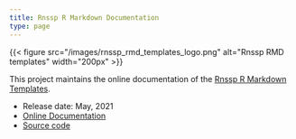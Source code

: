 ```yaml
---
title: Rnssp R Markdown Documentation
type: page
---
```


{{< figure src="/images/rnssp_rmd_templates_logo.png" alt="Rnssp RMD templates" width="200px" >}}

This project maintains the online documentation of the [Rnssp R Markdown Templates](/projects/rnssp_rmd_templates/).

* Release date: May, 2021
* [Online Documentation](https://cdcgov.github.io/Rnssp-rmd-templates)
* [Source code](https://github.com/CDCgov/Rnssp-templates-docs)
